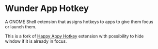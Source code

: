 # Wunder App Hotkey

A GNOME Shell extension that assigns hotkeys to apps to give them focus or launch them.

This is a fork of [Happy Appy Hotkey](https://github.com/jqno/gnome-happy-appy-hotkey) extension with possibility to hide window if it is already in focus.
